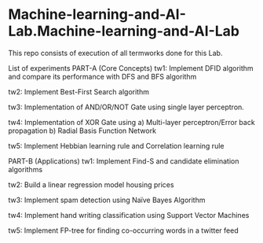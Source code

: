# Machine-learning-and-AI-Lab.Machine-learning-and-AI-Lab
This repo consists of execution of all termworks done for this Lab.

List of experiments
PART-A (Core Concepts)
tw1: Implement DFID algorithm and compare its performance with DFS and BFS algorithm

tw2: Implement Best-First Search algorithm

tw3: Implementation of AND/OR/NOT Gate using single layer perceptron.

tw4: Implementation of XOR Gate using a) Multi-layer perceptron/Error back propagation b) Radial Basis Function Network

tw5: Implement Hebbian learning rule and Correlation learning rule

PART-B (Applications)
tw1: Implement Find-S and candidate elimination algorithms

tw2: Build a linear regression model housing prices

tw3: Implement spam detection using Naïve Bayes Algorithm

tw4: Implement hand writing classification using Support Vector Machines

tw5: Implement FP-tree for finding co-occurring words in a twitter feed

